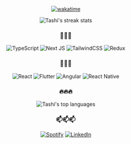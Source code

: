 <div align="center">
  
  [![wakatime](https://wakatime.com/badge/user/438441a3-fd0f-4021-9029-787c1278e087.svg)](https://wakatime.com/@438441a3-fd0f-4021-9029-787c1278e087)
  
  <img align="top" src="https://github-readme-streak-stats.herokuapp.com/?user=tashi-iu&theme=tokyonight" alt="Tashi's streak stats"/>
  
  ### 💜💜💜
  ![TypeScript](https://img.shields.io/badge/typescript-%23007ACC.svg?style=for-the-badge&logo=typescript&logoColor=white)
  ![Next JS](https://img.shields.io/badge/Next-black?style=for-the-badge&logo=next.js&logoColor=white)
  ![TailwindCSS](https://img.shields.io/badge/tailwindcss-%2338B2AC.svg?style=for-the-badge&logo=tailwind-css&logoColor=white)
  ![Redux](https://img.shields.io/badge/redux-%23593d88.svg?style=for-the-badge&logo=redux&logoColor=white)
  
  ### 💪💪💪 
  ![React](https://img.shields.io/badge/react-%2320232a.svg?style=for-the-badge&logo=react&logoColor=%2361DAFB) 
  ![Flutter](https://img.shields.io/badge/Flutter-%2302569B.svg?style=for-the-badge&logo=Flutter&logoColor=white)
  ![Angular](https://img.shields.io/badge/angular-%23DD0031.svg?style=for-the-badge&logo=angular&logoColor=white) 
  ![React Native](https://img.shields.io/badge/react_native-%2320232a.svg?style=for-the-badge&logo=react&logoColor=%2361DAFB)  
  
  ### 🔥🔥🔥
  <img align="top" src="https://github-readme-stats.vercel.app/api/top-langs/?username=tashi-iu&theme=tokyonight" alt="Tashi's top languages">
  
  ### 📫📫📫
  <a href="https://open.spotify.com/playlist/1U1B6QAkJZXl5IV6DSjjxF" target="_blank"><img src="https://img.shields.io/badge/Spotify-%231ED760.svg?&style=flat-square&logo=spotify&logoColor=white" alt="Spotify"></a>
  <a href="https://www.linkedin.com/in/tashi-dakpa-4b7385122/" target="_blank"><img src="https://img.shields.io/badge/LinkedIn-%230077B5.svg?&style=flat-square&logo=linkedin&logoColor=white" alt="LinkedIn"></a>
</div>




